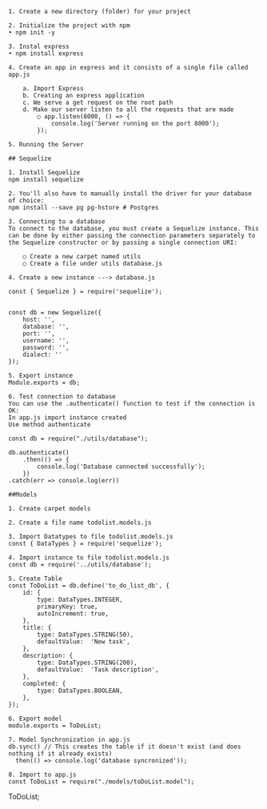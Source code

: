 	1. Create a new directory (folder) for your project
	
	2. Initialize the project with npm
	• npm init -y
	
	3. Instal express
	• npm install express

	4. Create an app in express and it consists of a single file called app.js
	
		a. Import Express
		b. Creating an express application
		c. We serve a get request on the root path
		d. Make our server listen to all the requests that are made
			○ app.listen(8000, () => {
				console.log('Server running on the port 8000');
			});
	
	5. Running the Server

    ## Sequelize

    1. Install Sequelize
	npm install sequelize
	
	2. You'll also have to manually install the driver for your database of choice:
	npm install --save pg pg-hstore # Postgres
	
	3. Connecting to a database
	To connect to the database, you must create a Sequelize instance. This can be done by either passing the connection parameters separately to the Sequelize constructor or by passing a single connection URI:
	
		○ Create a new carpet named utils
		○ Create a file under utils database.js
		
	4. Create a new instance ---> database.js
	
	const { Sequelize } = require('sequelize');
	
	
	const db = new Sequelize({
	    host: '',
	    database: '',
	    port: '',
	    username: '',
	    password: '',
	    dialect: ''
	});
	
	5. Export instance 
	Module.exports = db;
	
	6. Test connection to database
	You can use the .authenticate() function to test if the connection is OK:
	In app.js import instance created
	Use method authenticate
	
	const db = require("./utils/database");
	
	db.authenticate()
	    .then(() => {
	        console.log('Database connected successfully');
	    })
    .catch(err => console.log(err))

    ##Models

    1. Create carpet models

	2. Create a file name todolist.models.js

	3. Import Datatypes to file todolist.models.js
	const { DataTypes } = require('sequelize');
	
	4. Import instance to file todolist.models.js
	const db = require('../utils/database');
	
	5. Create Table
	const ToDoList = db.define('to_do_list_db', {
	    id: {
	        type: DataTypes.INTEGER,
	        primaryKey: true,
	        autoIncrement: true,
	    },
	    title: {
	        type: DataTypes.STRING(50),
	        defaultValue:  'New task',
	    },
	    description: {
	        type: DataTypes.STRING(200),
	        defaultValue:  'Task description',
	    },
	    completed: {
	        type: DataTypes.BOOLEAN,
	    },
	});
	
	6. Export model
	module.exports = ToDoList;
	
	7. Model Synchronization in app.js
	db.sync() // This creates the table if it doesn't exist (and does nothing if it already exists)
	  then(() => console.log('database syncronized'));
	
	8. Import to app.js
	const ToDoList = require("./models/toDoList.model");
	
ToDoList;